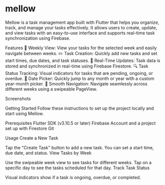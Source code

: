 # mellow

Mellow is a task management app built with Flutter that helps you organize, track, and manage your tasks effectively. It allows users to create, update, and view tasks with an easy-to-use interface and supports real-time task synchronization using Firebase.

Features
📅 Weekly View: View your tasks for the selected week and easily navigate between weeks.
✏️ Task Creation: Quickly add new tasks and set start times, due dates, and task statuses.
🔄 Real-Time Updates: Task data is stored and synchronized in real-time using Firebase Firestore.
🔍 Task Status Tracking: Visual indicators for tasks that are pending, ongoing, or overdue.
📅 Date Picker: Quickly jump to any month or year with a custom year-month picker.
🚀 Smooth Navigation: Navigate seamlessly across different weeks using a swipeable PageView.

Screenshots

Getting Started
Follow these instructions to set up the project locally and start using Mellow.

Prerequisites
Flutter SDK (v3.10.5 or later)
Firebase Account and a project set up with Firestore
Git

Usage
Create a New Task

Tap the "Create Task" button to add a new task. You can set a start time, due date, and status.
View Tasks by Week

Use the swipeable week view to see tasks for different weeks.
Tap on a specific day to see the tasks scheduled for that day.
Track Task Status

Visual indicators show if a task is ongoing, overdue, or completed.
